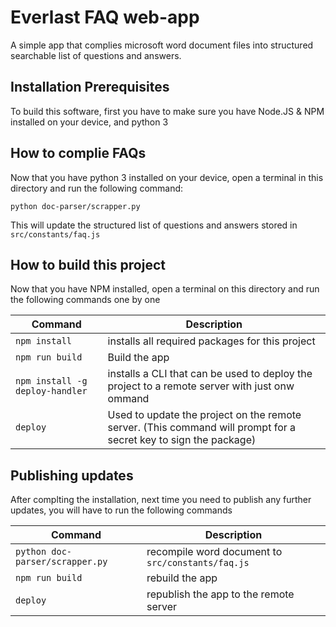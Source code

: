 # Everlast FAQ web-app

A simple app that complies microsoft word document files into structured searchable list of questions and answers.

 
 

## Installation Prerequisites

To build this software, first you have to make sure you have Node.JS & NPM installed on your device, and python 3

 

  

## How to complie FAQs

Now that you have python 3 installed on your device, open a terminal in this directory and run the following command:

```
python doc-parser/scrapper.py
```

This will update the structured list of questions and answers stored in ```src/constants/faq.js```

 
  
   


## How to build this project

Now that you have NPM installed, open a terminal on this directory and run the following commands one by one

| Command | Description |
| ------- | ----------- |
| ```npm install``` | installs all required packages for this project | 
| ```npm run build``` | Build the app |
| ```npm install -g deploy-handler``` | installs a CLI that can be used to deploy the project to a remote server with just onw ommand |
| ```deploy``` | Used to update the project on the remote server. (This command will prompt for a secret key to sign the package) |
 

  
   
    
## Publishing updates

After complting the installation, next time you need to publish any further updates, you will have to run the following commands

| Command | Description |
| ------- | ----------- |
| ```python doc-parser/scrapper.py``` | recompile word document to  ```src/constants/faq.js``` |
| ```npm run build``` | rebuild the app |
| ```deploy``` | republish the app to the remote server |